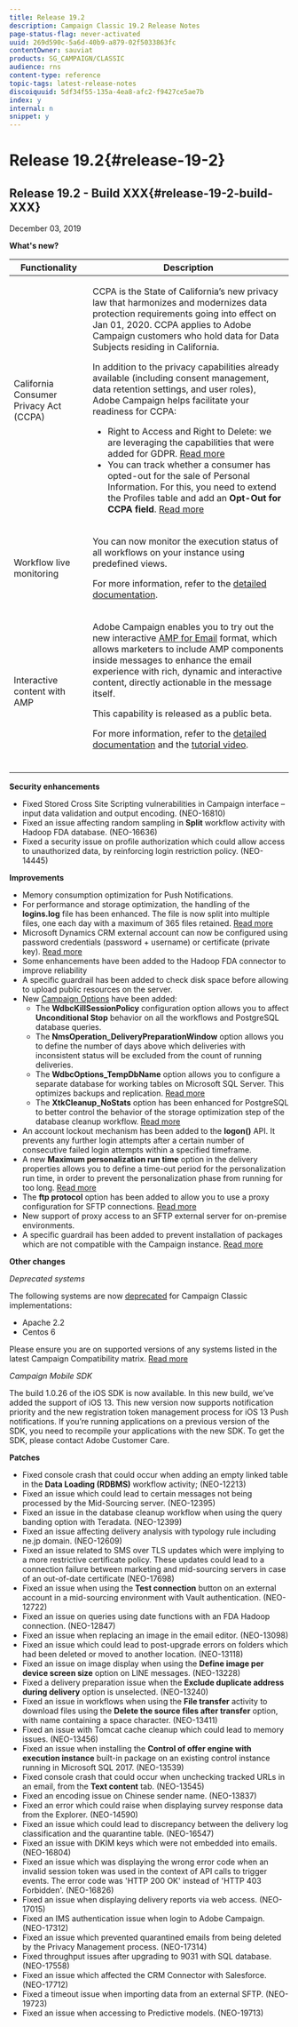 ```yaml
---
title: Release 19.2
description: Campaign Classic 19.2 Release Notes
page-status-flag: never-activated
uuid: 269d590c-5a6d-40b9-a879-02f5033863fc
contentOwner: sauviat
products: SG_CAMPAIGN/CLASSIC
audience: rns
content-type: reference
topic-tags: latest-release-notes
discoiquuid: 5df34f55-135a-4ea8-afc2-f9427ce5ae7b
index: y
internal: n
snippet: y
---
```


# Release 19.2{#release-19-2}

## Release 19.2 - Build XXX{#release-19-2-build-XXX}

December 03, 2019

**What's new?**

<table> 
 <thead> 
  <tr> 
   <th> Functionality<br /> </th> 
   <th> Description<br /> </th> 
  </tr> 
 </thead> 
 <tbody> 
  <tr> 
   <td> California Consumer Privacy Act (CCPA)<br /> </td> 
   <td> <p>CCPA is the State of California’s new privacy law that harmonizes and modernizes data protection requirements going into effect on Jan 01, 2020. CCPA applies to Adobe Campaign customers who hold data for Data Subjects residing in California.</p>
    <p>In addition to the privacy capabilities already available (including consent management, data retention settings, and user roles), Adobe Campaign helps facilitate your readiness for CCPA:</p>
    <ul>
      <li>Right to Access and Right to Delete: we are leveraging the capabilities that were added for GDPR. <a href="https://helpx.adobe.com/campaign/kb/acc-privacy.html#righttoaccess">Read more</a></li>
      <li>You can track whether a consumer has opted-out for the sale of Personal Information. For this, you need to extend the Profiles table and add an <strong>Opt-Out for CCPA field</strong>. <a href="https://helpx.adobe.com/campaign/kb/acc-privacy.html#ccpa">Read more</a></li></td> 
  </tr> 
    <tr> 
   <td> Workflow live monitoring<br /> </td> 
   <td> <p>You can now monitor the execution status of all workflows on your instance using predefined views.</p>
   <p>For more information, refer to the <a href="../../workflow/using/monitoring-workflow-execution.md#filtering-workflows-status">detailed documentation</a>.</p></td> 
  </tr> 
  <tr> 
   <td> Interactive content with AMP<br /> </td> 
   <td> <p>Adobe Campaign enables you to try out the new interactive <a href="https://amp.dev/about/email/">AMP for Email</a> format, which allows marketers to include AMP components inside messages to enhance the email experience with rich, dynamic and interactive content, directly actionable in the message itself.</p>
   <p>This capability is released as a public beta.</p>
   <p>For more information, refer to the <a href="../../delivery/using/defining-the-email-content.md#amp-for-email-format">detailed documentation</a> and the <a href="https://docs.adobe.com/content/help/en/campaign-learn/campaign-classic-tutorials/sending-messages/email-channel/defining-interactive-email-content-with-amp.html">tutorial video</a>.</p><br /></td> 
  </tr> 
 </tbody> 
</table>

**Security enhancements**

* Fixed Stored Cross Site Scripting vulnerabilities in Campaign interface – input data validation and output encoding. (NEO-16810)
* Fixed an issue affecting random sampling in **Split** workflow activity with Hadoop FDA database. (NEO-16636)
* Fixed a security issue on profile authorization which could allow access to unauthorized data, by reinforcing login restriction policy. (NEO-14445)

**Improvements**

* Memory consumption optimization for Push Notifications.
* For performance and storage optimization, the handling of the **logins.log** file has been enhanced. The file is now split into multiple files, one each day with a maximum of 365 files retained. [Read more](../../production/using/log-files.md)
* Microsoft Dynamics CRM external account can now be configured using password credentials (password + username) or certificate (private key). [Read more](../../platform/using/external-accounts.md#microsoft-dynamics-crm-external-account)
* Some enhancements have been added to the Hadoop FDA connector to improve reliability
* A specific guardrail has been added to check disk space before allowing to upload public resources on the server.
* New [Campaign Options](../../installation/using/configuring-campaign-options.md) have been added:
    * The **WdbcKillSessionPolicy** configuration option allows you to affect **Unconditional Stop** behavior on all the workflows and PostgreSQL database queries. 
    * The **NmsOperation_DeliveryPreparationWindow** option allows you to define the number of days above which deliveries with inconsistent status will be excluded from the count of running deliveries.
    * The **WdbcOptions_TempDbName** option allows you to configure a separate database for working tables on Microsoft SQL Server. This optimizes backups and replication. [Read more](../../production/using/rdbms-specific-recommendations.md#microsoft-sql-server)
    * The **XtkCleanup_NoStats** option has been enhanced for PostgreSQL to better control the behavior of the storage optimization step of the database cleanup workflow. [Read more](../../production/using/database-cleanup-workflow.md#statistics-update)
* An account lockout mechanism has been added to the **logon()** API. It prevents any further login attempts after a certain number of consecutive failed login attempts within a specified timeframe.
* A new **Maximum personalization run time** option in the delivery properties allows you to define a time-out period for the personalization run time, in order to prevent the personalization phase from running for too long. [Read more](../../delivery/using/personalization-fields.md#timing-out-personalization)
* The **ftp protocol** option has been added to allow you to use a proxy configuration for SFTP connections. [Read more](../../installation/using/configuring-campaign-server.md#proxy-connection-configuration)
* New support of proxy access to an SFTP external server for on-premise environments.
* A specific guardrail has been added to prevent installation of packages which are not compatible with the Campaign instance. [Read more](../../installation/using/installing-campaign-standard-packages.md)

**Other changes**

_Deprecated systems_

The following systems are now [deprecated](https://helpx.adobe.com/campaign/kb/deprecated-and-removed-features.html) for Campaign Classic implementations:
* Apache 2.2 
* Centos 6 

Please ensure you are on supported versions of any systems listed in the latest Campaign Compatibility matrix. [Read more](https://helpx.adobe.com/campaign/kb/compatibility-matrix.html)

_Campaign Mobile SDK_

The build 1.0.26 of the iOS SDK is now available. In this new build, we’ve added the support of iOS 13. This new version now supports notification priority and the new registration token management process for iOS 13 Push notifications. If you’re running applications on a previous version of the SDK, you need to recompile your applications with the new SDK. To get the SDK, please contact Adobe Customer Care.

**Patches**

* Fixed console crash that could occur when adding an empty linked table in the **Data Loading (RDBMS)** workflow activity; (NEO-12213)
* Fixed an issue which could lead to certain messages not being processed by the Mid-Sourcing server. (NEO-12395)
* Fixed an issue in the database cleanup workflow when using the query banding option with Teradata. (NEO-12399)
* Fixed an issue affecting delivery analysis with typology rule including ne.jp domain. (NEO-12609)
* Fixed an issue related to SMS over TLS updates which were implying to a more restrictive certificate policy. These updates could lead to a connection failure between marketing and mid-sourcing servers in case of an out-of-date certificate (NEO-17698) 
* Fixed an issue when using the **Test connection** button on an external account in a mid-sourcing environment with Vault authentication. (NEO-12722)
* Fixed an issue on queries using date functions with an FDA Hadoop connection. (NEO-12847)
* Fixed an issue when replacing an image in the email editor. (NEO-13098)
* Fixed an issue which could lead to post-upgrade errors on folders which had been deleted or moved to another location. (NEO-13118)
* Fixed an issue on image display when using the **Define image per device screen size** option on LINE messages. (NEO-13228)
* Fixed a delivery preparation issue when the **Exclude duplicate address during delivery** option is unselected. (NEO-13240)
* Fixed an issue in workflows when using the **File transfer** activity to download files using the **Delete the source files after transfer** option, with name containing a space character. (NEO-13411)
* Fixed an issue with Tomcat cache cleanup which could lead to memory issues. (NEO-13456)
* Fixed an issue when installing the **Control of offer engine with execution instance** built-in package on an existing control instance running in Microsoft SQL 2017. (NEO-13539)
* Fixed console crash that could occur when unchecking tracked URLs in an email, from the **Text content** tab. (NEO-13545)
* Fixed an encoding issue on Chinese sender name. (NEO-13837)
* Fixed an error which could raise when displaying survey response data from the Explorer. (NEO-14590)
* Fixed an issue which could lead to discrepancy between the delivery log classification and the quarantine table. (NEO-16547)
* Fixed an issue with DKIM keys which were not embedded into emails. (NEO-16804)
* Fixed an issue which was displaying the wrong error code when an invalid session token was used in the context of API calls to trigger events. The error code was 'HTTP 200 OK' instead of 'HTTP 403 Forbidden'. (NEO-16826)
* Fixed an issue when displaying delivery reports via web access. (NEO-17015)
* Fixed an IMS authentication issue when login to Adobe Campaign. (NEO-17312)
* Fixed an issue which prevented quarantined emails from being deleted by the Privacy Management process. (NEO-17314)
* Fixed throughput issues after upgrading to 9031 with SQL database. (NEO-17558)
* Fixed an issue which affected the CRM Connector with Salesforce. (NEO-17712)
* Fixed a timeout issue when importing data from an external SFTP. (NEO-19723)
* Fixed an issue when accessing to Predictive models. (NEO-19713)
